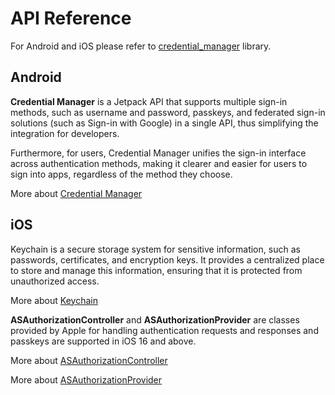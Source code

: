 # API Reference

For Android and iOS please refer to [credential_manager](https://pub.dev/documentation/credential_manager/latest/credential_manager/credential_manager-library.html) library.


## Android


**Credential Manager** is a Jetpack API that supports multiple sign-in methods, such as username and password, passkeys, and federated sign-in solutions (such as Sign-in with Google) in a single API, thus simplifying the integration for developers.

Furthermore, for users, Credential Manager unifies the sign-in interface across authentication methods, making it clearer and easier for users to sign into apps, regardless of the method they choose.

More about [Credential Manager](https://developer.android.com/identity/sign-in/credential-manager)


## iOS

Keychain is a secure storage system for sensitive information, such as passwords, certificates, and encryption keys. It provides a centralized place to store and manage this information, ensuring that it is protected from unauthorized access.

More about [Keychain](https://developer.apple.com/documentation/security/keychain_services)


**ASAuthorizationController** and **ASAuthorizationProvider** are classes provided by Apple for handling authentication requests and responses and passkeys are supported in iOS 16 and above.  

More about [ASAuthorizationController](https://developer.apple.com/documentation/authenticationservices/asauthorizationcontroller)

More about [ASAuthorizationProvider](https://developer.apple.com/documentation/authenticationservices/asauthorizationprovider)